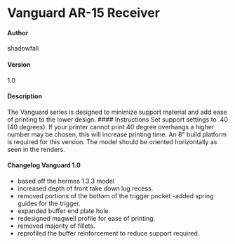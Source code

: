 # Vanguard AR-15 Receiver 

#### Author
shadowfall

#### Version 
1.0 

#### Description 
The Vanguard series is designed to minimize support material and add ease of printing to the lower design. #### Instructions Set support settings to .40 (40 degrees). If your printer cannot print 40 degree overhangs a higher number may be chosen, this will increase printing time. An 8" build platform is required for this version. The model should be oriented horizontally as seen in the renders. 

#### Changelog Vanguard 1.0 
* based off the hermes 1.3.3 model 
* increased depth of front take down lug recess. 
* removed portions of the bottom of the trigger pocket -added spring guides for the trigger.
* expanded buffer end plate hole. 
* redesigned magwell profile for ease of printing. 
* removed majority of fillets. 
* reprofiled the buffer reinforcement to reduce support required.
